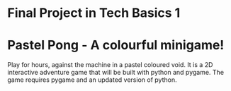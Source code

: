 # Final Project in Tech Basics 1
# Pastel Pong - A colourful minigame!

Play for hours, against the machine in a pastel coloured void. 
It is a 2D interactive adventure game that will be built with python and pygame. 
The game requires pygame and an updated version of python. 



